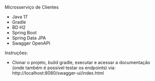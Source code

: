 Microsserviço de Clientes
- Java 17
- Gradle
- BD H2
- Spring Boot
- Spring Data JPA
- Swagger OpenAPI

Instruções:
- Clonar o projeto, build gradle, executar e acessar a documentação (onde também é possível testar os endpoints) via: http://localhost:8080/swagger-ui/index.html
